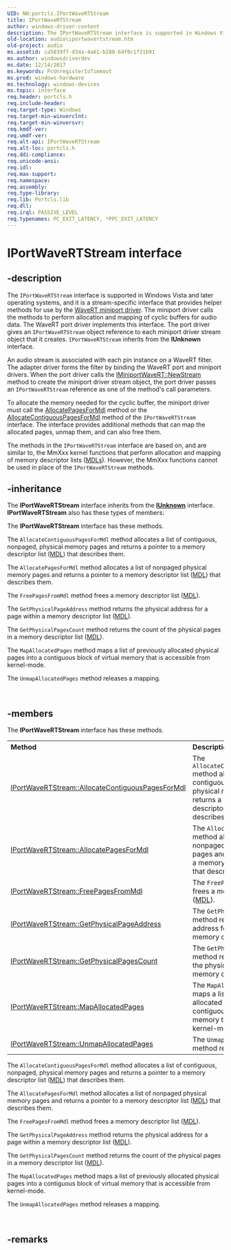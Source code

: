 ```yaml
---
UID: NN:portcls.IPortWaveRTStream
title: IPortWaveRTStream
author: windows-driver-content
description: The IPortWaveRTStream interface is supported in Windows Vista and later operating systems, and it is a stream-specific interface that provides helper methods for use by the WaveRT miniport driver.
old-location: audio\iportwavertstream.htm
old-project: audio
ms.assetid: ca5039ff-d34a-4a61-b288-64f0c1f31b91
ms.author: windowsdriverdev
ms.date: 12/14/2017
ms.keywords: PcUnregisterIoTimeout
ms.prod: windows-hardware
ms.technology: windows-devices
ms.topic: interface
req.header: portcls.h
req.include-header: 
req.target-type: Windows
req.target-min-winverclnt: 
req.target-min-winversvr: 
req.kmdf-ver: 
req.umdf-ver: 
req.alt-api: IPortWaveRTStream
req.alt-loc: portcls.h
req.ddi-compliance: 
req.unicode-ansi: 
req.idl: 
req.max-support: 
req.namespace: 
req.assembly: 
req.type-library: 
req.lib: Portcls.lib
req.dll: 
req.irql: PASSIVE_LEVEL
req.typenames: PC_EXIT_LATENCY, *PPC_EXIT_LATENCY
---
```


# IPortWaveRTStream interface



## -description
The <code>IPortWaveRTStream</code> interface is supported in Windows Vista and later operating systems, and it is a stream-specific interface that provides helper methods for use by the <a href="https://msdn.microsoft.com/154dc921-424f-4021-8f17-5482ceef99a8">WaveRT miniport driver</a>. The miniport driver calls the methods to perform allocation and mapping of cyclic buffers for audio data. The WaveRT port driver implements this interface. The port driver gives an <code>IPortWaveRTStream</code> object reference to each miniport driver stream object that it creates. <code>IPortWaveRTStream</code> inherits from the <b>IUnknown</b> interface.

An audio stream is associated with each pin instance on a WaveRT filter. The adapter driver forms the filter by binding the WaveRT port and miniport drivers. When the port driver calls the <a href="https://msdn.microsoft.com/efd2eea8-2b05-49a2-b136-a3e1e3e739c5">IMiniportWaveRT::NewStream </a> method to create the miniport driver stream object, the port driver passes an <code>IPortWaveRTStream</code> reference as one of the method's call parameters.

To allocate the memory needed for the cyclic buffer, the miniport driver must call the <a href="https://msdn.microsoft.com/44839b9e-f206-49e6-a9f6-14e79d1e0ae2">AllocatePagesForMdl</a> method or the <a href="https://msdn.microsoft.com/976f7e83-9b2a-4e1b-ab76-76d8e9711bff">AllocateContiguousPagesForMdl</a> method of the <code>IPortWaveRTStream</code> interface. The interface provides additional methods that can map the allocated pages, unmap them, and can also free them.

The methods in the <code>IPortWaveRTStream</code> interface are based on, and are similar to, the MmXxx kernel functions that perform allocation and mapping of memory descriptor lists (<a href="..\wdm\ns-wdm-_mdl.md">MDLs</a>). However, the MmXxx functions cannot be used in place of the <code>IPortWaveRTStream</code> methods. 



## -inheritance
The <b xmlns:loc="http://microsoft.com/wdcml/l10n">IPortWaveRTStream</b> interface inherits from the <a href="com.iunknown" xmlns:loc="http://microsoft.com/wdcml/l10n"><b>IUnknown</b></a> interface. <b>IPortWaveRTStream</b> also has these types of members:

The <b>IPortWaveRTStream</b> interface has these methods.

The <code>AllocateContiguousPagesForMdl</code> method allocates a list of contiguous, nonpaged, physical memory pages and returns a pointer to a memory descriptor list (<a href="..\wdm\ns-wdm-_mdl.md">MDL</a>) that describes them.

The <code>AllocatePagesForMdl</code> method allocates a list of nonpaged physical memory pages and returns a pointer to a memory descriptor list (<a href="..\wdm\ns-wdm-_mdl.md">MDL</a>) that describes them.

The <code>FreePagesFromMdl</code> method frees a memory descriptor list (<a href="..\wdm\ns-wdm-_mdl.md">MDL</a>).

The <code>GetPhysicalPageAddress</code> method returns the physical address for a page within a memory descriptor list (<a href="..\wdm\ns-wdm-_mdl.md">MDL</a>).

The <code>GetPhysicalPagesCount</code> method returns the count of the physical pages in a memory descriptor list (<a href="..\wdm\ns-wdm-_mdl.md">MDL</a>).

The <code>MapAllocatedPages</code> method maps a list of previously allocated physical pages into a contiguous block of virtual memory that is accessible from kernel-mode.

The <code>UnmapAllocatedPages</code> method releases a mapping.

 


## -members
The <b>IPortWaveRTStream</b> interface has these methods.
<table class="members" id="memberListMethods">
<tr>
<th align="left" width="37%">Method</th>
<th align="left" width="63%">Description</th>
</tr>
<tr data="declared;">
<td align="left" width="37%">
<a href="https://msdn.microsoft.com/library/windows/hardware/ff536924">IPortWaveRTStream::AllocateContiguousPagesForMdl</a>
</td>
<td align="left" width="63%">
The <code>AllocateContiguousPagesForMdl</code> method allocates a list of contiguous, nonpaged, physical memory pages and returns a pointer to a memory descriptor list (<a href="..\wdm\ns-wdm-_mdl.md">MDL</a>) that describes them.

</td>
</tr>
<tr data="declared;">
<td align="left" width="37%">
<a href="https://msdn.microsoft.com/library/windows/hardware/ff536925">IPortWaveRTStream::AllocatePagesForMdl</a>
</td>
<td align="left" width="63%">
The <code>AllocatePagesForMdl</code> method allocates a list of nonpaged physical memory pages and returns a pointer to a memory descriptor list (<a href="..\wdm\ns-wdm-_mdl.md">MDL</a>) that describes them.

</td>
</tr>
<tr data="declared;">
<td align="left" width="37%">
<a href="https://msdn.microsoft.com/library/windows/hardware/ff536926">IPortWaveRTStream::FreePagesFromMdl</a>
</td>
<td align="left" width="63%">
The <code>FreePagesFromMdl</code> method frees a memory descriptor list (<a href="..\wdm\ns-wdm-_mdl.md">MDL</a>).

</td>
</tr>
<tr data="declared;">
<td align="left" width="37%">
<a href="https://msdn.microsoft.com/library/windows/hardware/ff536928">IPortWaveRTStream::GetPhysicalPageAddress</a>
</td>
<td align="left" width="63%">
The <code>GetPhysicalPageAddress</code> method returns the physical address for a page within a memory descriptor list (<a href="..\wdm\ns-wdm-_mdl.md">MDL</a>).

</td>
</tr>
<tr data="declared;">
<td align="left" width="37%">
<a href="https://msdn.microsoft.com/library/windows/hardware/ff536930">IPortWaveRTStream::GetPhysicalPagesCount</a>
</td>
<td align="left" width="63%">
The <code>GetPhysicalPagesCount</code> method returns the count of the physical pages in a memory descriptor list (<a href="..\wdm\ns-wdm-_mdl.md">MDL</a>).

</td>
</tr>
<tr data="declared;">
<td align="left" width="37%">
<a href="https://msdn.microsoft.com/library/windows/hardware/ff536932">IPortWaveRTStream::MapAllocatedPages</a>
</td>
<td align="left" width="63%">
The <code>MapAllocatedPages</code> method maps a list of previously allocated physical pages into a contiguous block of virtual memory that is accessible from kernel-mode.

</td>
</tr>
<tr data="declared;">
<td align="left" width="37%">
<a href="https://msdn.microsoft.com/library/windows/hardware/ff536934">IPortWaveRTStream::UnmapAllocatedPages</a>
</td>
<td align="left" width="63%">
The <code>UnmapAllocatedPages</code> method releases a mapping.

</td>
</tr>
</table>The <code>AllocateContiguousPagesForMdl</code> method allocates a list of contiguous, nonpaged, physical memory pages and returns a pointer to a memory descriptor list (<a href="..\wdm\ns-wdm-_mdl.md">MDL</a>) that describes them.

The <code>AllocatePagesForMdl</code> method allocates a list of nonpaged physical memory pages and returns a pointer to a memory descriptor list (<a href="..\wdm\ns-wdm-_mdl.md">MDL</a>) that describes them.

The <code>FreePagesFromMdl</code> method frees a memory descriptor list (<a href="..\wdm\ns-wdm-_mdl.md">MDL</a>).

The <code>GetPhysicalPageAddress</code> method returns the physical address for a page within a memory descriptor list (<a href="..\wdm\ns-wdm-_mdl.md">MDL</a>).

The <code>GetPhysicalPagesCount</code> method returns the count of the physical pages in a memory descriptor list (<a href="..\wdm\ns-wdm-_mdl.md">MDL</a>).

The <code>MapAllocatedPages</code> method maps a list of previously allocated physical pages into a contiguous block of virtual memory that is accessible from kernel-mode.

The <code>UnmapAllocatedPages</code> method releases a mapping.

 


## -remarks
